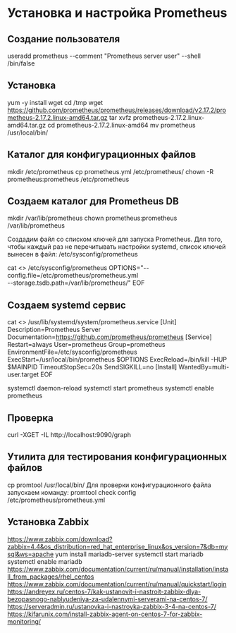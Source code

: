 # Установка и настройка Prometheus

## Создание пользователя

useradd prometheus --comment "Prometheus server user" --shell /bin/false

## Установка

yum -y install wget
cd /tmp
wget https://github.com/prometheus/prometheus/releases/download/v2.17.2/prometheus-2.17.2.linux-amd64.tar.gz
tar xvfz prometheus-2.17.2.linux-amd64.tar.gz
cd prometheus-2.17.2.linux-amd64
mv prometheus /usr/local/bin/

## Каталог для конфигурационных файлов

mkdir /etc/prometheus
cp prometheus.yml /etc/prometheus/
chown -R prometheus:prometheus /etc/prometheus

## Создаем каталог для Prometheus DB

mkdir /var/lib/prometheus
chown prometheus:prometheus /var/lib/prometheus

Создадим файл со списком ключей для запуска Prometheus. Для того, чтобы каждый раз не перечитывать настройки systemd, список ключей вынесен
в файл: /etc/sysconfig/prometheus

cat <<EOF>> /etc/sysconfig/prometheus
OPTIONS="--config.file=/etc/prometheus/prometheus.yml \
--storage.tsdb.path=/var/lib/prometheus/"
EOF

## Создаем systemd сервис

cat <<EOF>> /usr/lib/systemd/system/prometheus.service
[Unit]
Description=Prometheus Server
Documentation=https://github.com/prometheus/prometheus
[Service]
Restart=always
User=prometheus
Group=prometheus
EnvironmentFile=/etc/sysconfig/prometheus
ExecStart=/usr/local/bin/prometheus \$OPTIONS
ExecReload=/bin/kill -HUP \$MAINPID
TimeoutStopSec=20s
SendSIGKILL=no
[Install]
WantedBy=multi-user.target
EOF

systemctl daemon-reload
systemctl start prometheus
systemctl enable prometheus

## Проверка

curl -XGET -IL http://localhost:9090/graph

## Утилита для тестирования конфигурационных файлов

cp promtool /usr/local/bin/
Для проверки конфигурационного файла запускаем команду:
promtool check config /etc/prometheus/prometheus.yml

## Установка Zabbix
https://www.zabbix.com/download?zabbix=4.4&os_distribution=red_hat_enterprise_linux&os_version=7&db=mysql&ws=apache
yum install mariadb-server
systemctl start mariadb
systemctl enable mariadb
https://www.zabbix.com/documentation/current/ru/manual/installation/install_from_packages/rhel_centos
https://www.zabbix.com/documentation/current/ru/manual/quickstart/login
https://andreyex.ru/centos-7/kak-ustanovit-i-nastroit-zabbix-dlya-bezopasnogo-nablyudeniya-za-udalennymi-serverami-na-centos-7/
https://serveradmin.ru/ustanovka-i-nastroyka-zabbix-3-4-na-centos-7/
https://kifarunix.com/install-zabbix-agent-on-centos-7-for-zabbix-monitoring/
